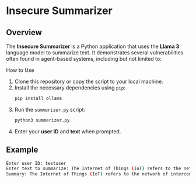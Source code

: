 # Insecure Summarizer

## Overview
The **Insecure Summarizer** is a Python application that uses the **Llama 3** language model to summarize text. It demonstrates several vulnerabilities often found in agent-based systems, including but not limited to:

How to Use
1. Clone this repository or copy the script to your local machine.
2. Install the necessary dependencies using `pip`:
    ```bash
    pip install ollama
    ```
3. Run the `summerizer.py` script:
    ```bash
    python3 summerizer.py
    ```
4. Enter your **user ID** and **text** when prompted.

## Example
```bash
Enter user ID: testuser
Enter text to summarize: The Internet of Things (IoT) refers to the network of interconnected devices that communicate and share data with each other. As IoT continues to grow, concerns about privacy, security, and data management become more pressing...
Summary: The Internet of Things (IoT) refers to the network of interconnected devices that communicate and share data with each other. Privacy, security, and data management concerns are increasing...
